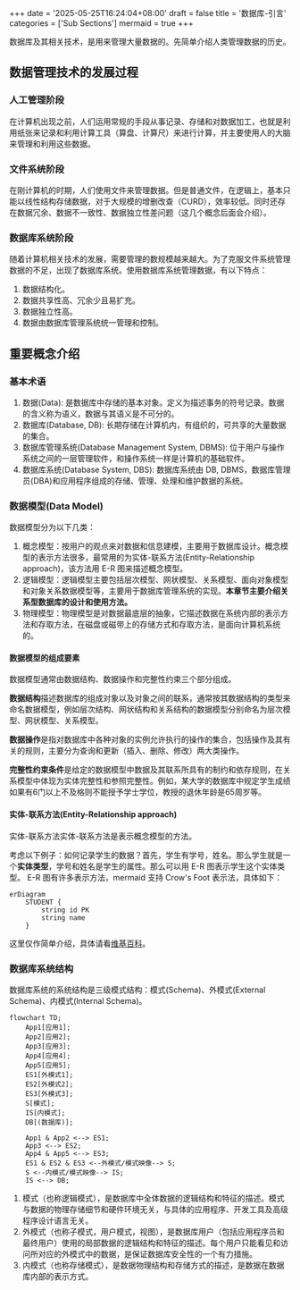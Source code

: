 +++
date = '2025-05-25T16:24:04+08:00'
draft = false
title = '数据库-引言'
categories = ['Sub Sections']
mermaid = true
+++

数据库及其相关技术，是用来管理大量数据的。先简单介绍人类管理数据的历史。

## 数据管理技术的发展过程
### 人工管理阶段
在计算机出现之前，人们运用常规的手段从事记录、存储和对数据加工，也就是利用纸张来记录和利用计算工具（算盘、计算尺）来进行计算，并主要使用人的大脑来管理和利用这些数据。

### 文件系统阶段
在刚计算机的时期，人们使用文件来管理数据。但是普通文件，在逻辑上，基本只能以线性结构存储数据，对于大规模的增删改查（CURD），效率较低。同时还存在数据冗余、数据不一致性、数据独立性差问题（这几个概念后面会介绍）。

### 数据库系统阶段
随着计算机相关技术的发展，需要管理的数规模越来越大。为了克服文件系统管理数据的不足，出现了数据库系统。使用数据库系统管理数据，有以下特点：

1. 数据结构化。
1. 数据共享性高、冗余少且易扩充。
1. 数据独立性高。
1. 数据由数据库管理系统统一管理和控制。

## 重要概念介绍
### 基本术语
1. 数据(Data): 是数据库中存储的基本对象。定义为描述事务的符号记录。数据的含义称为语义，数据与其语义是不可分的。
1. 数据库(Database, DB): 长期存储在计算机内，有组织的，可共享的大量数据的集合。
1. 数据库管理系统(Database Management System, DBMS): 位于用户与操作系统之间的一层管理软件，和操作系统一样是计算机的基础软件。
1. 数据库系统(Database System, DBS): 数据库系统由 DB, DBMS，数据库管理员(DBA)和应用程序组成的存储、管理、处理和维护数据的系统。

### 数据模型(Data Model)
数据模型分为以下几类：
1. 概念模型：按用户的观点来对数据和信息建模，主要用于数据库设计。概念模型的表示方法很多，最常用的为实体-联系方法(Entity-Relationship approach)，该方法用 E-R 图来描述概念模型。
1. 逻辑模型：逻辑模型主要包括层次模型、网状模型、关系模型、面向对象模型和对象关系数据模型等，主要用于数据库管理系统的实现。**本章节主要介绍关系型数据库的设计和使用方法。**
1. 物理模型：物理模型是对数据最底层的抽象，它描述数据在系统内部的表示方法和存取方法，在磁盘或磁带上的存储方式和存取方法，是面向计算机系统的。

#### 数据模型的组成要素
数据模型通常由数据结构、数据操作和完整性约束三个部分组成。

**数据结构**描述数据库的组成对象以及对象之间的联系，通常按其数据结构的类型来命名数据模型，例如层次结构、网状结构和关系结构的数据模型分别命名为层次模型、网状模型、关系模型。

**数据操作**是指对数据库中各种对象的实例允许执行的操作的集合，包括操作及其有关的规则，主要分为查询和更新（插入、删除、修改）两大类操作。

**完整性约束条件**是给定的数据模型中数据及其联系所具有的制约和依存规则，在关系模型中体现为实体完整性和参照完整性。例如，某大学的数据库中规定学生成绩如果有6门以上不及格则不能授予学士学位，教授的退休年龄是65周岁等。

#### 实体-联系方法(Entity-Relationship approach)
实体-联系方法实体-联系方法是表示概念模型的方法。

考虑以下例子：如何记录学生的数据？首先，学生有学号，姓名。那么学生就是一个**实体类型**，学号和姓名是学生的属性。那么可以用 E-R 图表示学生这个实体类型。 E-R 图有许多表示方法，mermaid 支持 Crow's Foot 表示法，具体如下：

```mermaid
erDiagram
    STUDENT {
        string id PK
        string name
    }
```

这里仅作简单介绍，具体请看[维基百科](https://en.wikipedia.org/wiki/Entity%E2%80%93relationship_model)。

### 数据库系统结构
数据库系统的系统结构是三级模式结构：模式(Schema)、外模式(External Schema)、内模式(Internal Schema)。

```mermaid
flowchart TD;
    App1[应用1];
    App2[应用2];
    App3[应用3];
    App4[应用4];
    App5[应用5];
    ES1[外模式1];
    ES2[外模式2];
    ES3[外模式3];
    S[模式];
    IS[内模式];
    DB[(数据库)];

    App1 & App2 <--> ES1;
    App3 <--> ES2;
    App4 & App5 <--> ES3;
    ES1 & ES2 & ES3 <--外模式/模式映像--> S;
    S <--内模式/模式映像--> IS;
    IS <--> DB;
```

1. 模式（也称逻辑模式），是数据库中全体数据的逻辑结构和特征的描述。模式与数据的物理存储细节和硬件环境无关，与具体的应用程序、开发工具及高级程序设计语言无关。
1. 外模式（也称子模式，用户模式，视图），是数据库用户（包括应用程序员和最终用户）使用的局部数据的逻辑结构和特征的描述。每个用户只能看见和访问所对应的外模式中的数据，是保证数据库安全性的一个有力措施。
1. 内模式（也称存储模式），是数据物理结构和存储方式的描述，是数据在数据库内部的表示方式。
